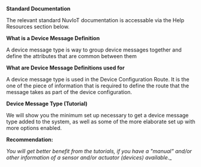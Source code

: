   
**Standard Documentation** 
  
The relevant standard NuvIoT documentation is accessable via the Help Resources section below.  

**What is a Device Message Definition**  

A device message type is way to group device messages together and define the attributes that are common between them
  
**What are Device Message Definitions used for**  
  
A device message type is used in the Device Configuration Route.  It is the one of the piece of information that is required to define the route that the message takes as part of the device configuration.
  
**Device Message Type (Tutorial)**  
  
We will show you the minimum set up necessary to get a device message type added to the system, as well as some of the more elaborate set up with more options enabled.
  
**Recommendation:**  
  
_You will get better benefit from the tutorials, if you have a "manual" and/or other information of a sensor and/or actuator (devices) available.__